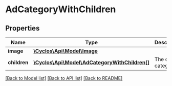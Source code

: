 # AdCategoryWithChildren

## Properties
Name | Type | Description | Notes
------------ | ------------- | ------------- | -------------
**image** | [**\Cyclos\Api\Model\Image**](Image.md) |  | [optional] 
**children** | [**\Cyclos\Api\Model\AdCategoryWithChildren[]**](AdCategoryWithChildren.md) | The child categories | [optional] 

[[Back to Model list]](../../README.md#documentation-for-models) [[Back to API list]](../../README.md#documentation-for-api-endpoints) [[Back to README]](../../README.md)


